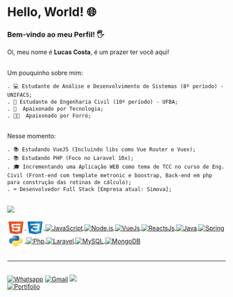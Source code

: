 # Hello, World! 🌐

### Bem-vindo ao meu Perfil! 🖐️
Oi, meu nome é **Lucas Costa**, é um prazer ter você aqui!

<br>
Um pouquinho sobre mim: 

    . 💻 Estudante de Análise e Desenvolvimento de Sistemas (8º período) - UNIFACS;
    . 🧱 Estudante de Engenharia Civil (10º período) - UFBA;
    . 📱  Apaixonado por Tecnologia;
    . 🕺🏽  Apaixonado por Forró;
    
<br>
Nesse momento:

    . 📚 Estudando VueJS (Incluindo libs como Vue Router e Vuex);
    . 📚 Estudando PHP (Foco no Laravel 10x);
    . 🎓 Incrementando uma Aplicação WEB como tema de TCC no curso de Eng. Civil (Front-end com template metronic e boostrap, Back-end em php para construção das rotinas de cálculo);
    . ⌨ Desenvolvedor Full Stack [Empresa atual: Simova];
 
<br>
<a href="https://github.com/LucasCosta0117">
    <div>
<!--         <img height="180em" src="https://github-readme-stats.vercel.app/api?username=lucascosta0117&show_icons=true&theme=vision-friendly-dark&include_all_commits=true&count_private=true"/> -->
        <img height="180em" src="https://github-readme-stats.vercel.app/api/top-langs/?username=lucascosta0117&layout=compact&langs_count=6&theme=vision-friendly-dark"/>
    </div><br>
    <div style="display: inline_block">
        <img align="center" alt="HTML" height="30" width="40" src="https://raw.githubusercontent.com/devicons/devicon/master/icons/html5/html5-original.svg">
        <img align="center" alt="CSS" height="30" width="40" src="https://raw.githubusercontent.com/devicons/devicon/master/icons/css3/css3-original.svg">
        <img align="center" alt="JavaScript" height="30" width="40" src="https://cdn.jsdelivr.net/gh/devicons/devicon/icons/javascript/javascript-original.svg">
        <img align="center" alt="Node.js" height="30" width="40" src="https://cdn.jsdelivr.net/gh/devicons/devicon/icons/nodejs/nodejs-original.svg">
        <img align="center" alt="VueJs" height="30" width="40" src="https://cdn.jsdelivr.net/gh/devicons/devicon@latest/icons/vuejs/vuejs-original.svg" />
        <img align="center" alt="ReactsJs" height="30" width="40" src="https://cdn.jsdelivr.net/gh/devicons/devicon@latest/icons/react/react-original.svg" />
        <img align="center" alt="Java" height="30" width="40" src="https://cdn.jsdelivr.net/gh/devicons/devicon/icons/java/java-original.svg" />
        <img align="center" alt="Spring" height="30" width="40" src="https://cdn.jsdelivr.net/gh/devicons/devicon@latest/icons/spring/spring-original-wordmark.svg" />
        <img align="center" alt="Python" height="30" width="40" src="https://raw.githubusercontent.com/devicons/devicon/master/icons/python/python-original.svg" />
        <img align="center" alt="Php" height="30" width="40" src="https://cdn.jsdelivr.net/gh/devicons/devicon@latest/icons/php/php-original.svg" />
        <img align="center" alt="Laravel" height="30" width="40" src="https://cdn.jsdelivr.net/gh/devicons/devicon@latest/icons/laravel/laravel-original.svg" />
        <img align="center" alt="MySQL" height="30" width="40" src="https://cdn.jsdelivr.net/gh/devicons/devicon@latest/icons/mysql/mysql-original-wordmark.svg" />
        <img align="center" alt="MongoDB" height="30" width="40" src="https://cdn.jsdelivr.net/gh/devicons/devicon@latest/icons/mongodb/mongodb-original-wordmark.svg" />
    </div>
</a><br>

---

<br>
<div>
  <a href="https://wa.me/+5575991896258" target="_blank"><img alt="Whatsapp" src="https://img.shields.io/badge/WhatsApp-25D366?style=for-the-badge&logo=whatsapp&logoColor=white"></a>
  <a href="mailto:lucas.costa0117@gmail.com" target="_blank"><img alt="Gmail" src="https://img.shields.io/badge/Gmail-D14836?style=for-the-badge&logo=gmail&logoColor=white"></a>
  <a href="https://www.linkedin.com/in/lucas-costa-5a14a8239/" target="_blank"><img src="https://img.shields.io/badge/-LinkedIn-%230077B5?style=for-the-badge&logo=linkedin&logoColor=white" target="_blank"></a> <br>
  <a href="https://lucascosta0117.github.io/Tech-Academy_-_Desafio-Portifolio/" target="_blank"><img alt="Portifolio" src="https://img.shields.io/badge/website-000000?style=for-the-badge&logo=About.me&logoColor=white"></a>
</div><br>
